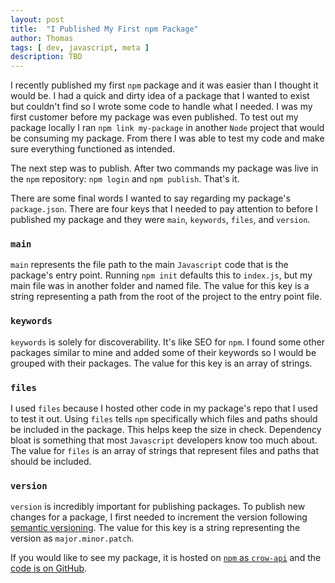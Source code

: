 ```yaml
---
layout: post
title:  "I Published My First npm Package"
author: Thomas
tags: [ dev, javascript, meta ]
description: TBD
---
```


I recently published my first `npm` package and it was easier than I thought it would be. I had a quick and dirty idea of a package that I wanted to exist but couldn't find so I wrote some code to handle what I needed. I was my first customer before my package was even published. To test out my package locally I ran `npm link my-package` in another `Node` project that would be consuming my package. From there I was able to test my code and make sure everything functioned as intended.

The next step was to publish. After two commands my package was live in the `npm` repository: `npm login` and `npm publish`. That's it.

There are some final words I wanted to say regarding my package's `package.json`. There are four keys that I needed to pay attention to before I published my package and they were `main`, `keywords`, `files`, and `version`.

### `main`

`main` represents the file path to the main `Javascript` code that is the package's entry point. Running `npm init` defaults this to `index.js`, but my main file was in another folder and named file. The value for this key is a string representing a path from the root of the project to the entry point file.

### `keywords`

`keywords` is solely for discoverability. It's like SEO for `npm`. I found some other packages similar to mine and added some of their keywords so I would be grouped with their packages. The value for this key is an array of strings.

### `files`

I used `files` because I hosted other code in my package's repo that I used to test it out. Using `files` tells `npm` specifically which files and paths should be included in the package. This helps keep the size in check. Dependency bloat is something that most `Javascript` developers know too much about. The value for `files` is an array of strings that represent files and paths that should be included.

### `version`

`version` is incredibly important for publishing packages. To publish new changes for a package, I first needed to increment the version following [semantic versioning](https://semver.org/). The value for this key is a string representing the version as `major.minor.patch`.

If you would like to see my package, it is hosted on [`npm` as `crow-api`](https://www.npmjs.com/package/crow-api) and the [code is on GitHub](https://github.com/thomasstep/crow-api).